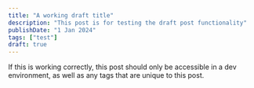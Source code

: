 ```yaml
---
title: "A working draft title"
description: "This post is for testing the draft post functionality"
publishDate: "1 Jan 2024"
tags: ["test"]
draft: true
---
```


If this is working correctly, this post should only be accessible in a dev environment, as well as any tags that are unique to this post.
